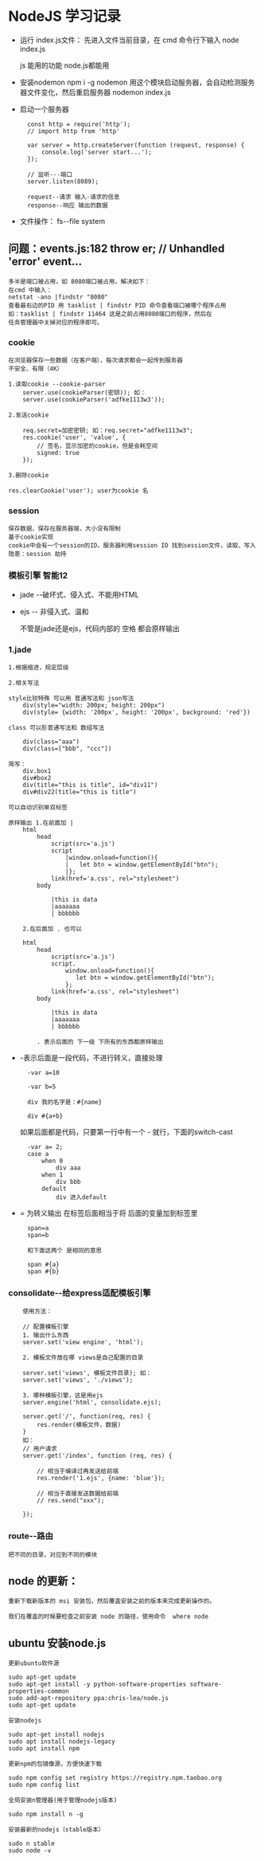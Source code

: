 # NodeJS 学习记录


* 运行 index.js文件：
	先进入文件当前目录，在 cmd 命令行下输入 node index.js

	js 能用的功能 node.js都能用

* 安装nodemon
	npm i -g nodemon
	用这个模块启动服务器，会自动检测服务器文件变化，然后重启服务器
	nodemon index.js


* 启动一个服务器 

		const http = require('http');
		// import http from 'http'
		
		var server = http.createServer(function (request, response) {
		    console.log('server start...');
		});
		
		// 监听---端口
		server.listen(8089);

		request--请求 输入-请求的信息
		response--响应 输出的数据

* 文件操作： fs--file system

## 问题：events.js:182       throw er; // Unhandled 'error' event...

	多半是端口被占用，如 8080端口被占用，解决如下：
	在cmd 中输入：
	netstat -ano |findstr "8080"
	查看最右边的PID 用 tasklist | findstr PID 命令查看端口被哪个程序占用
	如：tasklist | findstr 11464 这是之前占用8080端口的程序，然后在
	任务管理器中关掉对应的程序即可。



### cookie

	在浏览器保存一些数据（在客户端），每次请求都会一起传到服务器 
	不安全、有限（4K）

	1.读取cookie --cookie-parser
		server.use(cookieParser(密钥)); 如：
		server.use(cookieParser('adfke1113w3'));

	2.发送cookie

 		req.secret=加密密钥; 如：req.secret="adfke1113w3";
		res.cookie('user', 'value', {
        	// 签名，显示加密的cookie，但是会耗空间
        	signed: true
    	});

	3.删除cookie

	res.clearCookie('user'); user为cookie 名
	
### session
	
	保存数据，保存在服务器端，大小没有限制
	基于cookie实现 
	cookie中会有一个session的ID，服务器利用session ID 找到session文件，读取、写入
	隐患：session 劫持

### 模板引擎 智能12

- jade --破坏式、侵入式、不能用HTML
- ejs -- 非侵入式、温和

	不管是jade还是ejs，代码内部的 空格 都会原样输出

### 1.jade

	1.根据缩进，规定层级
	
	2.相关写法

	style比较特殊 可以用 普通写法和 json写法
	    div(style="width: 200px; height: 200px")   
        div(style= {width: '200px', height: '200px', background: 'red'}) 

	class 可以肜普通写法和 数组写法

		div(class="aaa")
        div(class=["bbb", "ccc"])

	简写：
	    div.box1
        div#box2
        div(title="this is title", id="div11")
        div#div22(title="this is title")
	
	可以自动识别单双标签

	原样输出 1.在前面加 |
		html
    		head
    			script(src='a.js')
		    	script 
			        |window.onload=function(){
			        |   let btn = window.getElementById("btn");
			        |};
    			link(href='a.css', rel="stylesheet")
    		body

		        |this is data 
		        |aaaaaaa
		        | bbbbbb

		2.在后面加 . 也可以
		
		html
    		head
    			script(src='a.js')
		    	script. 
			        window.onload=function(){
			           let btn = window.getElementById("btn");
			        };
    			link(href='a.css', rel="stylesheet")
    		body

		        |this is data 
		        |aaaaaaa
		        | bbbbbb

			. 表示后面的 下一级 下所有的东西都原样输出


- -表示后面是一段代码，不进行转义，直接处理

	    -var a=10

        -var b=5    

        div 我的名字是：#{name}

        div #{a+b}

	如果后面都是代码，只要第一行中有一个 - 就行，下面的switch-cast 

        -var a= 2;
        case a
            when 0
                div aaa
            when 1
                div bbb
            default
                div 进入default
	

- = 为转义输出 在标签后面相当于将 后面的变量加到标签里
     	
		span=a
        span=b

		和下面这两个 是相同的意思

        span #{a}
        span #{b}		


### consolidate--给express适配模板引擎 
	
		使用方法：

		// 配置模板引擎
		1. 输出什么东西
		server.set('view engine', 'html');

		2. 模板文件放在哪 views是自己配置的目录
		
		server.set('views', 模板文件目录); 如：
		server.set('views', './views');

		3. 哪种模板引擎，这是用ejs
		server.engine('html', consolidate.ejs);
		
		server.get('/', function(req, res) {
			res.render(模板文件，数据)
		}
		如：
		// 用户请求
		server.get('/index', function (req, res) {
		    
		    // 相当于编译过再发送给前端
		    res.render('1.ejs', {name: 'blue'});
		    
		    // 相当于直接发送数据给前端
		    // res.send("xxx");
		
		});


### route--路由
	
	把不同的目录，对应到不同的模块




## node 的更新：

	重新下载新版本的 msi 安装包，然后覆盖安装之前的版本来完成更新操作的。
	
	我们在覆盖的时候要检查之前安装 node 的路径，使用命令  where node 

## ubuntu 安装node.js

	更新ubuntu软件源
	
	sudo apt-get update
	sudo apt-get install -y python-software-properties software-properties-common
	sudo add-apt-repository ppa:chris-lea/node.js
	sudo apt-get update
	
	安装nodejs
	
	sudo apt-get install nodejs
	sudo apt install nodejs-legacy
	sudo apt install npm
	
	更新npm的包镜像源，方便快速下载
	
	sudo npm config set registry https://registry.npm.taobao.org
	sudo npm config list
	
	全局安装n管理器(用于管理nodejs版本)
	
	sudo npm install n -g
	
	安装最新的nodejs（stable版本）
	
	sudo n stable
	sudo node -v

